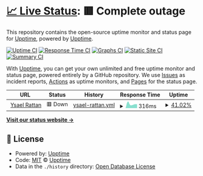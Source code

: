 # [📈 Live Status](https://demo.upptime.js.org): <!--live status--> **🟥 Complete outage**

This repository contains the open-source uptime monitor and status page for [Upptime](https://upptime.js.org), powered by [Upptime](https://github.com/upptime/upptime).

[![Uptime CI](https://github.com/felixalguzman/status_ysaelrattan/workflows/Uptime%20CI/badge.svg)](https://github.com/felixalguzman/status_ysaelrattan/actions?query=workflow%3A%22Uptime+CI%22)
[![Response Time CI](https://github.com/felixalguzman/status_ysaelrattan/workflows/Response%20Time%20CI/badge.svg)](https://github.com/felixalguzman/status_ysaelrattan/actions?query=workflow%3A%22Response+Time+CI%22)
[![Graphs CI](https://github.com/felixalguzman/status_ysaelrattan/workflows/Graphs%20CI/badge.svg)](https://github.com/felixalguzman/status_ysaelrattan/actions?query=workflow%3A%22Graphs+CI%22)
[![Static Site CI](https://github.com/felixalguzman/status_ysaelrattan/workflows/Static%20Site%20CI/badge.svg)](https://github.com/felixalguzman/status_ysaelrattan/actions?query=workflow%3A%22Static+Site+CI%22)
[![Summary CI](https://github.com/felixalguzman/status_ysaelrattan/workflows/Summary%20CI/badge.svg)](https://github.com/felixalguzman/status_ysaelrattan/actions?query=workflow%3A%22Summary+CI%22)

With [Upptime](https://upptime.js.org), you can get your own unlimited and free uptime monitor and status page, powered entirely by a GitHub repository. We use [Issues](https://github.com/upptime/upptime/issues) as incident reports, [Actions](https://github.com/felixalguzman/status_ysaelrattan/actions) as uptime monitors, and [Pages](https://demo.upptime.js.org) for the status page.

<!--start: status pages-->
<!-- This summary is generated by Upptime (https://github.com/upptime/upptime) -->
<!-- Do not edit this manually, your changes will be overwritten -->
<!-- prettier-ignore -->
| URL | Status | History | Response Time | Uptime |
| --- | ------ | ------- | ------------- | ------ |
| <img alt="" src="https://icons.duckduckgo.com/ip3/ysaelrattan.com.ico" height="13"> [Ysael Rattan](https://ysaelrattan.com) | 🟥 Down | [ysael-rattan.yml](https://github.com/felixalguzman/status_ysaelrattan/commits/HEAD/history/ysael-rattan.yml) | <details><summary><img alt="Response time graph" src="./graphs/ysael-rattan/response-time-week.png" height="20"> 316ms</summary><br><a href="https://felixalguzman.github.io/status_ysaelrattan/history/ysael-rattan"><img alt="Response time 759" src="https://img.shields.io/endpoint?url=https%3A%2F%2Fraw.githubusercontent.com%2Ffelixalguzman%2Fstatus_ysaelrattan%2FHEAD%2Fapi%2Fysael-rattan%2Fresponse-time.json"></a><br><a href="https://felixalguzman.github.io/status_ysaelrattan/history/ysael-rattan"><img alt="24-hour response time 298" src="https://img.shields.io/endpoint?url=https%3A%2F%2Fraw.githubusercontent.com%2Ffelixalguzman%2Fstatus_ysaelrattan%2FHEAD%2Fapi%2Fysael-rattan%2Fresponse-time-day.json"></a><br><a href="https://felixalguzman.github.io/status_ysaelrattan/history/ysael-rattan"><img alt="7-day response time 316" src="https://img.shields.io/endpoint?url=https%3A%2F%2Fraw.githubusercontent.com%2Ffelixalguzman%2Fstatus_ysaelrattan%2FHEAD%2Fapi%2Fysael-rattan%2Fresponse-time-week.json"></a><br><a href="https://felixalguzman.github.io/status_ysaelrattan/history/ysael-rattan"><img alt="30-day response time 675" src="https://img.shields.io/endpoint?url=https%3A%2F%2Fraw.githubusercontent.com%2Ffelixalguzman%2Fstatus_ysaelrattan%2FHEAD%2Fapi%2Fysael-rattan%2Fresponse-time-month.json"></a><br><a href="https://felixalguzman.github.io/status_ysaelrattan/history/ysael-rattan"><img alt="1-year response time 759" src="https://img.shields.io/endpoint?url=https%3A%2F%2Fraw.githubusercontent.com%2Ffelixalguzman%2Fstatus_ysaelrattan%2FHEAD%2Fapi%2Fysael-rattan%2Fresponse-time-year.json"></a></details> | <details><summary><a href="https://felixalguzman.github.io/status_ysaelrattan/history/ysael-rattan">41.02%</a></summary><a href="https://felixalguzman.github.io/status_ysaelrattan/history/ysael-rattan"><img alt="All-time uptime 4.86%" src="https://img.shields.io/endpoint?url=https%3A%2F%2Fraw.githubusercontent.com%2Ffelixalguzman%2Fstatus_ysaelrattan%2FHEAD%2Fapi%2Fysael-rattan%2Fuptime.json"></a><br><a href="https://felixalguzman.github.io/status_ysaelrattan/history/ysael-rattan"><img alt="24-hour uptime 100.00%" src="https://img.shields.io/endpoint?url=https%3A%2F%2Fraw.githubusercontent.com%2Ffelixalguzman%2Fstatus_ysaelrattan%2FHEAD%2Fapi%2Fysael-rattan%2Fuptime-day.json"></a><br><a href="https://felixalguzman.github.io/status_ysaelrattan/history/ysael-rattan"><img alt="7-day uptime 41.02%" src="https://img.shields.io/endpoint?url=https%3A%2F%2Fraw.githubusercontent.com%2Ffelixalguzman%2Fstatus_ysaelrattan%2FHEAD%2Fapi%2Fysael-rattan%2Fuptime-week.json"></a><br><a href="https://felixalguzman.github.io/status_ysaelrattan/history/ysael-rattan"><img alt="30-day uptime 11.21%" src="https://img.shields.io/endpoint?url=https%3A%2F%2Fraw.githubusercontent.com%2Ffelixalguzman%2Fstatus_ysaelrattan%2FHEAD%2Fapi%2Fysael-rattan%2Fuptime-month.json"></a><br><a href="https://felixalguzman.github.io/status_ysaelrattan/history/ysael-rattan"><img alt="1-year uptime 4.86%" src="https://img.shields.io/endpoint?url=https%3A%2F%2Fraw.githubusercontent.com%2Ffelixalguzman%2Fstatus_ysaelrattan%2FHEAD%2Fapi%2Fysael-rattan%2Fuptime-year.json"></a></details>

<!--end: status pages-->

[**Visit our status website →**](https://demo.upptime.js.org)

## 📄 License

- Powered by: [Upptime](https://github.com/upptime/upptime)
- Code: [MIT](./LICENSE) © [Upptime](https://upptime.js.org)
- Data in the `./history` directory: [Open Database License](https://opendatacommons.org/licenses/odbl/1-0/)
